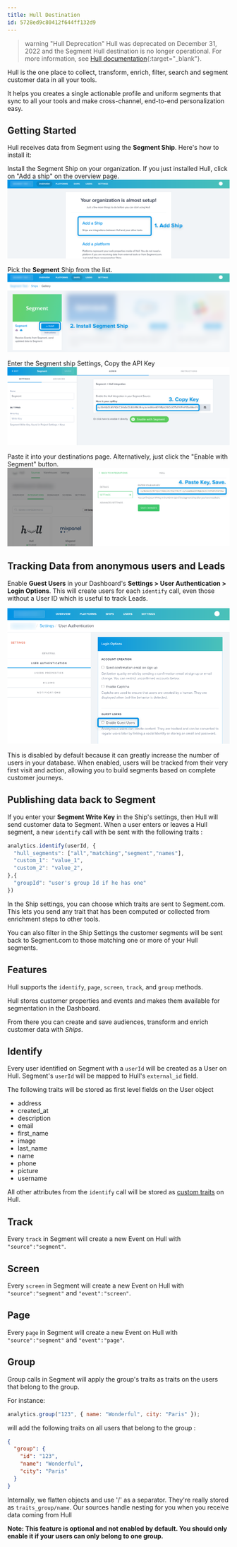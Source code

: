 ```yaml
---
title: Hull Destination
id: 5728ed9c80412f644ff132d9
---
```

> warning "Hull Deprecation"
> Hull was deprecated on December 31, 2022 and the Segment Hull destination is no longer operational. For more information, see [Hull documentation](https://www.hull.io/faq/){:target="_blank"}.

Hull is the one place to collect, transform, enrich, filter, search and segment customer data in all your tools.

It helps you creates a single actionable profile and uniform segments that sync to all your tools and make cross-channel, end-to-end personalization easy.

## Getting Started

Hull receives data from Segment using the **Segment Ship**. Here's how to install it:

Install the Segment Ship on your organization. If you just installed Hull, click on "Add a ship" on the overview page.
![Home](images/home.png)

Pick the **Segment** Ship from the list.
![List](images/ship_list.png)

Enter the Segment ship Settings, Copy the API Key
![Segment](images/ship_segment.png)

Paste it into your destinations page. Alternatively, just click the "Enable with Segment" button.
![Segment](images/segment.png)

## Tracking Data from anonymous users and Leads

Enable **Guest Users** in your Dashboard's **Settings > User Authentication > Login Options**. This will create users for each `identify` call, even those without a User ID which is useful to track Leads.

![Guest](images/guest.png)

This is disabled by default because it can greatly increase the number of users in your database. When enabled, users will be tracked from their very first visit and action, allowing you to build segments based on complete customer journeys.

## Publishing data back to Segment

If you enter your __Segment Write Key__ in the Ship's settings, then Hull will send customer data to Segment. When a user enters or leaves a Hull segment, a new `identify` call with be sent with the following traits :

```js
analytics.identify(userId, {
  "hull_segments": ["all","matching","segment","names"],
  "custom_1": "value_1",
  "custom_2": "value_2",
},{
  "groupId": "user's group Id if he has one"
})
```

In the Ship settings, you can choose which traits are sent to Segment.com. This lets you send any trait that has been computed or collected from enrichment steps to other tools.

You can also filter in the Ship Settings the customer segments will be sent back to Segment.com to those matching one or more of your Hull segments.

## Features

Hull supports the `identify`, `page`, `screen`, `track`, and `group` methods.

Hull stores customer properties and events and makes them available for segmentation in the Dashboard.

From there you can create and save audiences, transform and enrich customer data with *Ships*.

## Identify

Every user identified on Segment with a `userId` will be created as a User on Hull. Segment's `userId` will be mapped to Hull's `external_id` field.

The following traits will be stored as first level fields on the User object

- address
- created_at
- description
- email
- first_name
- image
- last_name
- name
- phone
- picture
- username

All other attributes from the `identify` call will be stored as [custom traits](http://www.hull.io/docs/references/hull_js/#traits) on Hull.

## Track

Every `track` in Segment will create a new Event on Hull with `"source":"segment"`.

## Screen

Every `screen` in Segment will create a new Event on Hull with `"source":"segment"` and `"event":"screen"`.

## Page

Every `page` in Segment will create a new Event on Hull with `"source":"segment"` and `"event":"page"`.

## Group

Group calls in Segment will apply the group's traits as traits on the users that belong to the group.

For instance:

```js
analytics.group("123", { name: "Wonderful", city: "Paris" });
```

will add the following traits on all users that belong to the group :

```json
{
  "group": {
    "id": "123",
    "name": "Wonderful",
    "city": "Paris"
  }
}
```

Internally, we flatten objects and use '/' as a separator. They're really stored as `traits_group/name`. Our sources handle nesting for you when you receive data coming from Hull

__Note: This feature is optional and not enabled by default. You should only enable it if your users can only belong to one group.__
